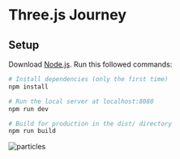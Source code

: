 # Three.js Journey

## Setup
Download [Node.js](https://nodejs.org/en/download/).
Run this followed commands:

``` bash
# Install dependencies (only the first time)
npm install

# Run the local server at localhost:8080
npm run dev

# Build for production in the dist/ directory
npm run build
```
![particles](https://user-images.githubusercontent.com/64505242/143726318-7e3e22ec-95d0-4c7a-966f-1743b3f561e6.png)
